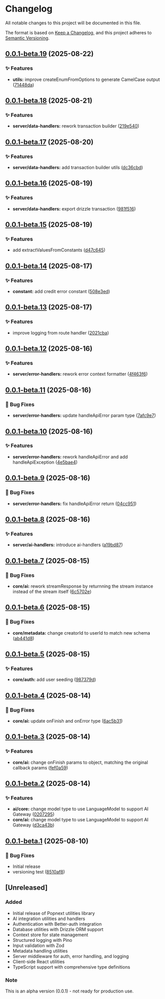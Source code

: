 # Changelog

All notable changes to this project will be documented in this file.

The format is based on [Keep a Changelog](https://keepachangelog.com/en/1.0.0/),
and this project adheres to [Semantic Versioning](https://semver.org/spec/v2.0.0.html).


## [0.0.1-beta.19](https://github.com/popspacemy/popnext/compare/v0.0.1-beta.18...v0.0.1-beta.19) (2025-08-22)

### ✨ Features

* **utils:** improve createEnumFromOptions to generate CamelCase output ([71448da](https://github.com/popspacemy/popnext/commit/71448da0f91df8e8aa0dcc974e37eb33d26f596b))

## [0.0.1-beta.18](https://github.com/popspacemy/popnext/compare/v0.0.1-beta.17...v0.0.1-beta.18) (2025-08-21)

### ✨ Features

* **server/data-handlers:** rework transaction builder ([219e540](https://github.com/popspacemy/popnext/commit/219e5405c51e63031dc243aa687c0b46edabaf3d))

## [0.0.1-beta.17](https://github.com/popspacemy/popnext/compare/v0.0.1-beta.16...v0.0.1-beta.17) (2025-08-20)

### ✨ Features

* **server/data-handlers:** add transaction builder utils ([dc36cbd](https://github.com/popspacemy/popnext/commit/dc36cbd831edcfbea40e7347e8b18cac0a3ef532))

## [0.0.1-beta.16](https://github.com/popspacemy/popnext/compare/v0.0.1-beta.15...v0.0.1-beta.16) (2025-08-19)

### ✨ Features

* **server/data-handlers:** export drizzle transaction ([981f516](https://github.com/popspacemy/popnext/commit/981f516653f8c57a77abbace46a2c72ad5563b21))

## [0.0.1-beta.15](https://github.com/popspacemy/popnext/compare/v0.0.1-beta.14...v0.0.1-beta.15) (2025-08-19)

### ✨ Features

* add extractValuesFromConstants ([d47c645](https://github.com/popspacemy/popnext/commit/d47c6459f759cee9385f7c4c33ebe16982f926aa))

## [0.0.1-beta.14](https://github.com/popspacemy/popnext/compare/v0.0.1-beta.13...v0.0.1-beta.14) (2025-08-17)

### ✨ Features

* **constant:** add credit error constant ([508e3ed](https://github.com/popspacemy/popnext/commit/508e3ed29cf4d1e8e45ed9094fe18048d6ac2c71))

## [0.0.1-beta.13](https://github.com/popspacemy/popnext/compare/v0.0.1-beta.12...v0.0.1-beta.13) (2025-08-17)

### ✨ Features

* improve logging from route handler ([2021cba](https://github.com/popspacemy/popnext/commit/2021cbadd612f92e0f4c64fcd1de6d00e9b79111))

## [0.0.1-beta.12](https://github.com/popspacemy/popnext/compare/v0.0.1-beta.11...v0.0.1-beta.12) (2025-08-16)

### ✨ Features

* **server/error-handlers:** rework error context formatter ([4f463f6](https://github.com/popspacemy/popnext/commit/4f463f6b47470340752f56a644babdcdbe40302d))

## [0.0.1-beta.11](https://github.com/popspacemy/popnext/compare/v0.0.1-beta.10...v0.0.1-beta.11) (2025-08-16)

### 🐛 Bug Fixes

* **server/error-handlers:** update handleApiError param type ([7afc9e7](https://github.com/popspacemy/popnext/commit/7afc9e7f04ca6e83f23846db0bece9642e4bef1c))

## [0.0.1-beta.10](https://github.com/popspacemy/popnext/compare/v0.0.1-beta.9...v0.0.1-beta.10) (2025-08-16)

### ✨ Features

* **server/error-handlers:** rework handleApiError and add handleApiException ([4e5bae4](https://github.com/popspacemy/popnext/commit/4e5bae48b98b789e22220ff35270168d5f509cf6))

## [0.0.1-beta.9](https://github.com/popspacemy/popnext/compare/v0.0.1-beta.8...v0.0.1-beta.9) (2025-08-16)

### 🐛 Bug Fixes

* **server/error-handlers:** fix handleApiError return ([04cc951](https://github.com/popspacemy/popnext/commit/04cc951b49008a0990aac738600d5a6adaab4213))

## [0.0.1-beta.8](https://github.com/popspacemy/popnext/compare/v0.0.1-beta.7...v0.0.1-beta.8) (2025-08-16)

### ✨ Features

* **server/ai-handlers:** introduce ai-handlers ([a19bd87](https://github.com/popspacemy/popnext/commit/a19bd87ff7606e8b854e60b6267e080199edb8ff))

## [0.0.1-beta.7](https://github.com/popspacemy/popnext/compare/v0.0.1-beta.6...v0.0.1-beta.7) (2025-08-15)

### 🐛 Bug Fixes

* **core/ai:** rework streamResponse by returnning the stream instance instead of the stream itself ([6c5702e](https://github.com/popspacemy/popnext/commit/6c5702e7b4376b22ea0739d6efeca6fc59a1938f))

## [0.0.1-beta.6](https://github.com/popspacemy/popnext/compare/v0.0.1-beta.5...v0.0.1-beta.6) (2025-08-15)

### 🐛 Bug Fixes

* **core/metadata:** change creatorId to userId to match new schema ([ab441d8](https://github.com/popspacemy/popnext/commit/ab441d889fc7c9ebc1067b06b9fac78fee4e59da))

## [0.0.1-beta.5](https://github.com/popspacemy/popnext/compare/v0.0.1-beta.4...v0.0.1-beta.5) (2025-08-15)

### ✨ Features

* **core/auth:** add user seeding ([987379d](https://github.com/popspacemy/popnext/commit/987379d6d249af55d8ff31ba5c252ccfad2297bb))

## [0.0.1-beta.4](https://github.com/popspacemy/popnext/compare/v0.0.1-beta.3...v0.0.1-beta.4) (2025-08-14)

### 🐛 Bug Fixes

* **core/ai:** update onFinish and onError type ([6ac5b31](https://github.com/popspacemy/popnext/commit/6ac5b314a663ffd733b57634d98d27d8f7bd466b))

## [0.0.1-beta.3](https://github.com/popspacemy/popnext/compare/v0.0.1-beta.2...v0.0.1-beta.3) (2025-08-14)

### ✨ Features

* **core/ai:** change onFinish params to object, matching the original callback params ([fef0a59](https://github.com/popspacemy/popnext/commit/fef0a59df6268139428217a7d6bdb49286d4988d))

## [0.0.1-beta.2](https://github.com/popspacemy/popnext/compare/v0.0.1-beta.1...v0.0.1-beta.2) (2025-08-14)

### ✨ Features

* **ai/core:** change model type to use LanguageModel to support AI Gateway ([0207295](https://github.com/popspacemy/popnext/commit/0207295ffef83c3d2b8e28e10a72110ab94693c8))
* **core/ai:** change model type to use LanguageModel to support AI Gateway ([d3ca43b](https://github.com/popspacemy/popnext/commit/d3ca43bd4ca3dca69819731111cb4b88d4282e2a))

## [0.0.1-beta.1](https://github.com/popspacemy/popnext/compare/v0.0.0...v0.0.1-beta.1) (2025-08-10)

### 🐛 Bug Fixes

- Initial release
- versioning test ([8510af8](https://github.com/popspacemy/popnext/commit/8510af88ee7e4a7ba62f6a1368dd4cdd4143526b))

## [Unreleased]

### Added

- Initial release of Popnext utilities library
- AI integration utilities and handlers
- Authentication with Better-auth integration
- Database utilities with Drizzle ORM support
- Context store for state management
- Structured logging with Pino
- Input validation with Zod
- Metadata handling utilities
- Server middleware for auth, error handling, and logging
- Client-side React utilities
- TypeScript support with comprehensive type definitions

### Note

This is an alpha version (0.0.1) - not ready for production use.
